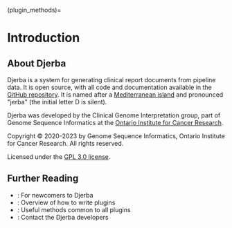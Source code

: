(plugin_methods)=

# Introduction

## About Djerba

Djerba is a system for generating clinical report documents from pipeline data. It is open source, with all code and documentation available in the [GitHub repository](https://github.com/oicr-gsi/djerba). It is named after a [Mediterranean island](https://en.wikipedia.org/wiki/Djerba) and pronounced "jerba" (the initial letter D is silent).

Djerba was developed by the Clinical Genome Interpretation group, part of Genome Sequence Informatics at the [Ontario Institute for Cancer Research](https://oicr.on.ca/).

Copyright &copy; 2020-2023 by Genome Sequence Informatics, Ontario Institute for Cancer Research. All rights reserved.

Licensed under the [GPL 3.0 license](https://www.gnu.org/licenses/gpl-3.0.en.html).

## Further Reading

- [](getting_started): For newcomers to Djerba
- [](plugin_developers_guide): Overview of how to write plugins
- [](plugin_methods): Useful methods common to all plugins
- [](contact): Contact the Djerba developers